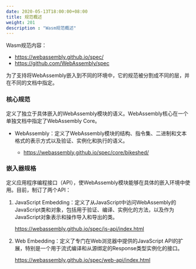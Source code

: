 ```yaml
---
date: 2020-05-13T18:00:00+08:00
title: 规范概述
weight: 201
description : "Wasm规范概述"
---
```


Wasm规范内容：

- https://webassembly.github.io/spec/
- https://github.com/WebAssembly/spec

为了支持将WebAssembly嵌入到不同的环境中，它的规范被分割成不同的层，并在不同的文档中指定。

### 核心规范

定义了独立于具体嵌入的WebAssembly模块的语义。WebAssembly核心在一个单独文档中指定了WebAssembly Core。

* WebAssembly：定义了WebAssembly模块的结构、指令集、二进制和文本格式的表示方式以及验证、实例化和执行的语义。

	- https://webassembly.github.io/spec/core/bikeshed/

### 嵌入器规格

定义应用程序编程接口（API），使WebAssembly模块能够在具体的嵌入环境中使用。目前，制订了两个API：

1. JavaScript Embedding：定义了从JavaScript中访问WebAssembly的JavaScript类和对象，包括用于验证、编译、实例化的方法，以及作为JavaScript对象表示和操作导入和导出的类。

	https://webassembly.github.io/spec/js-api/index.html

2. Web Embedding：定义了专门在Web浏览器中提供的JavaScript API的扩展，特别是一个用于流式编译和从源绑定的Response类型实例化的接口。

	https://webassembly.github.io/spec/web-api/index.html








